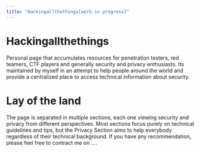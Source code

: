 ```yaml
---
title: "Hackingallthethings[work in progress]"
---
```


# Hackingallthethings
Personal page that accumulates resources for penetration testers, red teamers, CTF players and generally security and privacy enthusiasts. Its maintained by myself in an attempt to help people around the world and provide a centralized place to access technical information about security.

# Lay of the land
The page is separated in multiple sections, each one viewing  security and privacy from different perspectives. Most sections focus purely on technical guidelines and tips, but the Privacy Section aims to help everybody regardless of their technical background. If you have any recommendation, please feel free to contract me on ....
